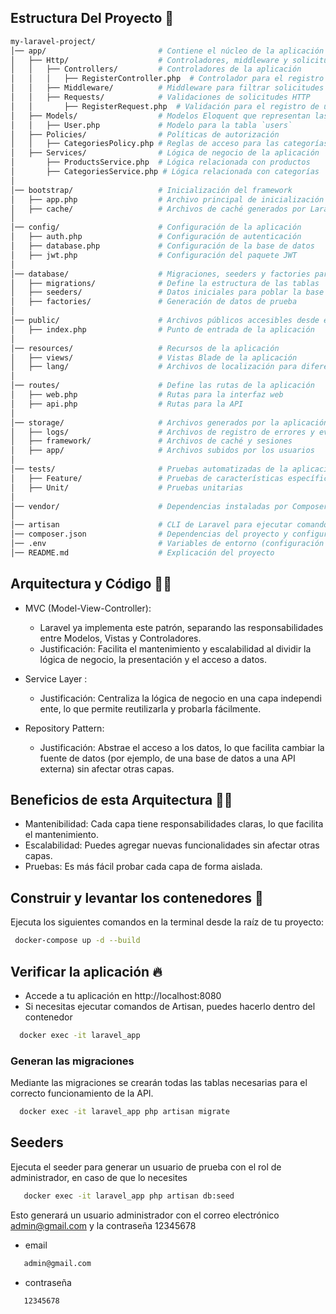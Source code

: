 ## Estructura Del Proyecto 🏢
  ~~~bash  
  my-laravel-project/
│── app/                         # Contiene el núcleo de la aplicación
│   ├── Http/                    # Controladores, middleware y solicitudes HTTP
│   │   ├── Controllers/         # Controladores de la aplicación
│   │   │   ├── RegisterController.php  # Controlador para el registro de usuarios
│   │   ├── Middleware/          # Middleware para filtrar solicitudes
│   │   ├── Requests/            # Validaciones de solicitudes HTTP
│   │       ├── RegisterRequest.php  # Validación para el registro de usuarios
│   ├── Models/                  # Modelos Eloquent que representan las tablas de la base de datos
│   │   ├── User.php             # Modelo para la tabla `users`
│   ├── Policies/                # Políticas de autorización
│   │   ├── CategoriesPolicy.php # Reglas de acceso para las categorías
│   ├── Services/                # Lógica de negocio de la aplicación
│       ├── ProductsService.php  # Lógica relacionada con productos
│       ├── CategoriesService.php # Lógica relacionada con categorías
│
│── bootstrap/                   # Inicialización del framework
│   ├── app.php                  # Archivo principal de inicialización
│   ├── cache/                   # Archivos de caché generados por Laravel
│
│── config/                      # Configuración de la aplicación
│   ├── auth.php                 # Configuración de autenticación
│   ├── database.php             # Configuración de la base de datos
│   ├── jwt.php                  # Configuración del paquete JWT
│
│── database/                    # Migraciones, seeders y factories para la base de datos
│   ├── migrations/              # Define la estructura de las tablas
│   ├── seeders/                 # Datos iniciales para poblar la base de datos
│   ├── factories/               # Generación de datos de prueba
│
│── public/                      # Archivos públicos accesibles desde el navegador
│   ├── index.php                # Punto de entrada de la aplicación
│
│── resources/                   # Recursos de la aplicación
│   ├── views/                   # Vistas Blade de la aplicación
│   ├── lang/                    # Archivos de localización para diferentes idiomas
│
│── routes/                      # Define las rutas de la aplicación
│   ├── web.php                  # Rutas para la interfaz web
│   ├── api.php                  # Rutas para la API
│
│── storage/                     # Archivos generados por la aplicación
│   ├── logs/                    # Archivos de registro de errores y eventos
│   ├── framework/               # Archivos de caché y sesiones
│   ├── app/                     # Archivos subidos por los usuarios
│
│── tests/                       # Pruebas automatizadas de la aplicación
│   ├── Feature/                 # Pruebas de características específicas
│   ├── Unit/                    # Pruebas unitarias
│
│── vendor/                      # Dependencias instaladas por Composer
│
│── artisan                      # CLI de Laravel para ejecutar comandos
│── composer.json                # Dependencias del proyecto y configuración de Composer
│── .env                         # Variables de entorno (configuración sensible)
│── README.md                    # Explicación del proyecto
  ~~~
  
  ## Arquitectura y Código 👷‍♂️
  - MVC (Model-View-Controller):
    - Laravel ya implementa este patrón, separando las responsabilidades entre Modelos, Vistas y Controladores.
    - Justificación: Facilita el mantenimiento y escalabilidad al dividir la lógica de negocio, la presentación y el acceso a datos.

  - Service Layer :
    - Justificación: Centraliza la lógica de negocio en una capa independi
    ente, lo que permite reutilizarla y probarla fácilmente.

  - Repository Pattern: 
    - Justificación: Abstrae el acceso a los datos, lo que facilita cambiar la fuente de datos (por ejemplo, de una base de datos a una API externa) sin afectar otras capas.
  
  ## Beneficios de esta Arquitectura 🧑‍💻
  - Mantenibilidad: Cada capa tiene responsabilidades claras, lo que facilita el mantenimiento.
  - Escalabilidad: Puedes agregar nuevas funcionalidades sin afectar otras capas.
  - Pruebas: Es más fácil probar cada capa de forma aislada.

  ## Construir y levantar los contenedores 🚀  
  Ejecuta los siguientes comandos en la terminal desde la raíz de tu proyecto:
  ~~~bash  
   docker-compose up -d --build
  ~~~
 
  ## Verificar la aplicación 🔥  
  - Accede a tu aplicación en http://localhost:8080
  - Si necesitas ejecutar comandos de Artisan, puedes hacerlo dentro del contenedor
  ~~~bash  
    docker exec -it laravel_app  
  ~~~

  ### Generan las migraciones 
  Mediante las migraciones se crearán todas las tablas necesarias para el correcto funcionamiento de la API.
  ~~~bash  
    docker exec -it laravel_app php artisan migrate
  ~~~

  ## Seeders 
  Ejecuta el seeder para generar un usuario de prueba con el rol de administrador, en caso de que lo necesites
  ~~~bash  
     docker exec -it laravel_app php artisan db:seed
  ~~~
  Esto generará un usuario administrador con el correo electrónico admin@gmail.com y la contraseña 12345678
  - email
  ~~~bash  
     admin@gmail.com
  ~~~
  - contraseña
  ~~~bash  
     12345678
  ~~~
